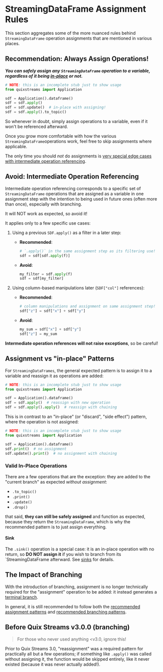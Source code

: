 # StreamingDataFrame Assignment Rules

This section aggregates some of the more nuanced rules behind `StreamingDataFrame`
operation assignments that are mentioned in various places.


## Recommendation: Always Assign Operations!

_**You can safely assign any `StreamingDataFrame` operation to a variable, regardless
of it being [in-place](#valid-in-place-operations) or not.**_

```python
# NOTE: this is an incomplete stub just to show usage
from quixstreams import Application

sdf = Application().dataframe()
sdf = sdf.apply()
sdf = sdf.update()  # in-place with assigning!
sdf = sdf.apply().to_topic()
```

So whenever in doubt, simply assign operations to a variable, even if it won't 
be referenced afterward.

Once you grow more comfortable with how the various `StreamingDataFrame`operations work, 
feel free to skip assignments where applicable.

The only time you should _not_ do assignments is [very special edge cases with 
intermediate operation referencing](#avoid-intermediate-operation-referencing).

## Avoid: Intermediate Operation Referencing

Intermediate operation referencing corresponds to a specific set of `StreamingDataFrame` 
operations that are assigned as a variable in one assignment step with the intention to
being used in future ones (often more than once), especially with branching. 

It will NOT work as expected, so avoid it!

It applies only to a few specific use cases:

1. Using a previous `SDF.apply()` as a filter in a later step:
    - **Recommended**:
        ```python
        # `.apply()` in the same assignment step as its filtering use!
        sdf = sdf[sdf.apply(f)]
        ```
    - **Avoid**:
        ```python
        my_filter = sdf.apply(f)
        sdf = sdf[my_filter]
        ```

2. Using column-based manipulations later (`SDF["col"]` references):
    - **Recommended**:
        ```python
        # column manipulations and assignment on same assignment step!
        sdf["z"] = sdf["x"] + sdf["y"]
        ```
    - **Avoid**:
        ```python
        my_sum = sdf["x"] + sdf["y"]
        sdf["z"] = my_sum
        ```

**Intermediate operation references will not raise exceptions**, so be careful!

## Assignment vs "in-place" Patterns

For `StreamingDataFrames`, the general expected pattern is to assign it to a variable 
and reassign it as operations are added:

```python
# NOTE: this is an incomplete stub just to show usage
from quixstreams import Application

sdf = Application().dataframe()
sdf = sdf.apply()  # reassign with new operation
sdf = sdf.apply().apply()  # reassign with chaining
```

This is in contrast to an "in-place" (or "discard", "side effect") pattern, where the 
operation is not assigned:

```python
# NOTE: this is an incomplete stub just to show usage
from quixstreams import Application

sdf = Application().dataframe()
sdf.print()  # no assignment
sdf.update().print()  # no assignment with chaining
```

### Valid In-Place Operations

There are a few operations that are the exception: they are added to the 
"current branch" as expected _without assignment_:

- `.to_topic()`
- `.print()`
- `.update()`
- `.drop()`

that said, **they can still be safely assigned** and function as expected, because they
return the `StreamingDataFrame`, which is why the recommended pattern is to 
just assign everything.

#### Sink

The `.sink()` operation is a special case: it is an in-place operation with no return, 
so **DO NOT assign it** if you wish to branch from its `StreamingDataFrame afterward.
See [sinks](../../quix-connectors/quix-streams/sinks/index.html#sinks-are-terminal-operations) for details.

## The Impact of Branching

With the introduction of branching, assignment is no longer technically required 
for the "assignment" operation to be added: it instead generates a 
[terminal branch](../branching.md#terminal-branches-no-assignment).

In general, it is still recommended to follow both the 
[recommended assignment patterns](#assignment-vs-in-place-patterns) and
[recommended branching patterns](../branching.md#branching-fundamentals).

## Before Quix Streams v3.0.0 (branching)

> For those who never used anything <v3.0, ignore this!

Prior to Quix Streams 3.0, "reassignment" was a required pattern for practically all
but a few operations; if something like `.apply()` was called without assigning it, 
the function would be skipped entirely, like it never existed 
(because it was never actually added!).
